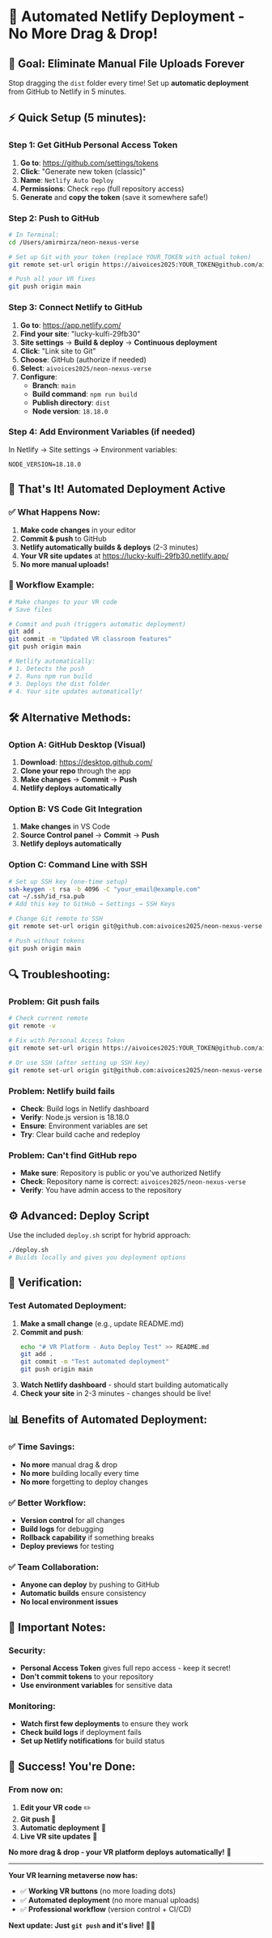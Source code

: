 # 🚀 Automated Netlify Deployment - No More Drag & Drop!

## 🎯 **Goal: Eliminate Manual File Uploads Forever**

Stop dragging the `dist` folder every time! Set up **automatic deployment** from GitHub to Netlify in 5 minutes.

## ⚡ **Quick Setup (5 minutes):**

### **Step 1: Get GitHub Personal Access Token**
1. **Go to**: https://github.com/settings/tokens
2. **Click**: "Generate new token (classic)"
3. **Name**: `Netlify Auto Deploy`
4. **Permissions**: Check `repo` (full repository access)
5. **Generate** and **copy the token** (save it somewhere safe!)

### **Step 2: Push to GitHub**
```bash
# In Terminal:
cd /Users/amirmirza/neon-nexus-verse

# Set up Git with your token (replace YOUR_TOKEN with actual token)
git remote set-url origin https://aivoices2025:YOUR_TOKEN@github.com/aivoices2025/neon-nexus-verse.git

# Push all your VR fixes
git push origin main
```

### **Step 3: Connect Netlify to GitHub**
1. **Go to**: https://app.netlify.com/
2. **Find your site**: "lucky-kulfi-29fb30" 
3. **Site settings** → **Build & deploy** → **Continuous deployment**
4. **Click**: "Link site to Git"
5. **Choose**: GitHub (authorize if needed)
6. **Select**: `aivoices2025/neon-nexus-verse`
7. **Configure**:
   - **Branch**: `main`
   - **Build command**: `npm run build`
   - **Publish directory**: `dist`
   - **Node version**: `18.18.0`

### **Step 4: Add Environment Variables** (if needed)
In Netlify → Site settings → Environment variables:
```
NODE_VERSION=18.18.0
```

## 🎉 **That's It! Automated Deployment Active**

### **✅ What Happens Now:**
1. **Make code changes** in your editor
2. **Commit & push** to GitHub
3. **Netlify automatically builds & deploys** (2-3 minutes)
4. **Your VR site updates** at https://lucky-kulfi-29fb30.netlify.app/
5. **No more manual uploads!**

### **🔄 Workflow Example:**
```bash
# Make changes to your VR code
# Save files

# Commit and push (triggers automatic deployment)
git add .
git commit -m "Updated VR classroom features"
git push origin main

# Netlify automatically:
# 1. Detects the push
# 2. Runs npm run build
# 3. Deploys the dist folder
# 4. Your site updates automatically!
```

## 🛠️ **Alternative Methods:**

### **Option A: GitHub Desktop (Visual)**
1. **Download**: https://desktop.github.com/
2. **Clone your repo** through the app
3. **Make changes** → **Commit** → **Push** 
4. **Netlify deploys automatically**

### **Option B: VS Code Git Integration**
1. **Make changes** in VS Code
2. **Source Control panel** → **Commit** → **Push**
3. **Netlify deploys automatically**

### **Option C: Command Line with SSH**
```bash
# Set up SSH key (one-time setup)
ssh-keygen -t rsa -b 4096 -C "your_email@example.com"
cat ~/.ssh/id_rsa.pub
# Add this key to GitHub → Settings → SSH Keys

# Change Git remote to SSH
git remote set-url origin git@github.com:aivoices2025/neon-nexus-verse.git

# Push without tokens
git push origin main
```

## 🔍 **Troubleshooting:**

### **Problem: Git push fails**
```bash
# Check current remote
git remote -v

# Fix with Personal Access Token
git remote set-url origin https://aivoices2025:YOUR_TOKEN@github.com/aivoices2025/neon-nexus-verse.git

# Or use SSH (after setting up SSH key)
git remote set-url origin git@github.com:aivoices2025/neon-nexus-verse.git
```

### **Problem: Netlify build fails**
- **Check**: Build logs in Netlify dashboard
- **Verify**: Node.js version is 18.18.0
- **Ensure**: Environment variables are set
- **Try**: Clear build cache and redeploy

### **Problem: Can't find GitHub repo**
- **Make sure**: Repository is public or you've authorized Netlify
- **Check**: Repository name is correct: `aivoices2025/neon-nexus-verse`
- **Verify**: You have admin access to the repository

## ⚙️ **Advanced: Deploy Script**
Use the included `deploy.sh` script for hybrid approach:
```bash
./deploy.sh
# Builds locally and gives you deployment options
```

## 🎯 **Verification:**

### **Test Automated Deployment:**
1. **Make a small change** (e.g., update README.md)
2. **Commit and push**:
   ```bash
   echo "# VR Platform - Auto Deploy Test" >> README.md
   git add .
   git commit -m "Test automated deployment"
   git push origin main
   ```
3. **Watch Netlify dashboard** - should start building automatically
4. **Check your site** in 2-3 minutes - changes should be live!

## 📊 **Benefits of Automated Deployment:**

### **✅ Time Savings:**
- **No more** manual drag & drop
- **No more** building locally every time
- **No more** forgetting to deploy changes

### **✅ Better Workflow:**
- **Version control** for all changes
- **Build logs** for debugging
- **Rollback capability** if something breaks
- **Deploy previews** for testing

### **✅ Team Collaboration:**
- **Anyone can deploy** by pushing to GitHub
- **Automatic builds** ensure consistency
- **No local environment issues**

## 🚨 **Important Notes:**

### **Security:**
- **Personal Access Token** gives full repo access - keep it secret!
- **Don't commit tokens** to your repository
- **Use environment variables** for sensitive data

### **Monitoring:**
- **Watch first few deployments** to ensure they work
- **Check build logs** if deployment fails
- **Set up Netlify notifications** for build status

## 🎊 **Success! You're Done:**

### **From now on:**
1. **Edit your VR code** ✏️
2. **Git push** 🚀
3. **Automatic deployment** 🤖
4. **Live VR site updates** 🥽

**No more drag & drop - your VR platform deploys automatically!** 🎉

---

**Your VR learning metaverse now has:**
- ✅ **Working VR buttons** (no more loading dots)
- ✅ **Automated deployment** (no more manual uploads)
- ✅ **Professional workflow** (version control + CI/CD)

**Next update: Just `git push` and it's live!** 🚀✨